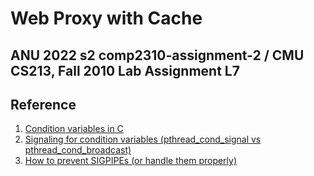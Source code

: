 # Web Proxy with Cache

## ANU 2022 s2 comp2310-assignment-2 / CMU CS213, Fall 2010 Lab Assignment L7

## Reference
1. [Condition variables in C](https://www.youtube.com/watch?v=0sVGnxg6Z3k)
2. [Signaling for condition variables (pthread_cond_signal vs pthread_cond_broadcast)](https://www.youtube.com/watch?v=RtTlIvnBw10)
3. [How to prevent SIGPIPEs (or handle them properly)](https://stackoverflow.com/questions/108183/how-to-prevent-sigpipes-or-handle-them-properly)
